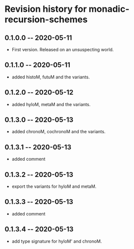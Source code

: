 # Revision history for monadic-recursion-schemes

## 0.1.0.0 -- 2020-05-11

* First version. Released on an unsuspecting world.

## 0.1.1.0 -- 2020-05-11

* added histoM, futuM and the variants.

## 0.1.2.0 -- 2020-05-12

* added hyloM, metaM and the variants.

## 0.1.3.0 -- 2020-05-13

* added chronoM, cochronoM and the variants.

## 0.1.3.1 -- 2020-05-13

* added comment

## 0.1.3.2 -- 2020-05-13

* export the variants for hyloM and metaM.

## 0.1.3.3 -- 2020-05-13

* added comment

## 0.1.3.4 -- 2020-05-13

* add type signature for hyloM' and chronoM.

